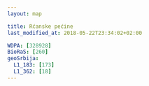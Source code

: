 ```yaml
---
layout: map

title: Rćanske pećine
last_modified_at: 2018-05-22T23:34:02+02:00

WDPA: [328928]
BioRaS: [260]
geoSrbija:
  L1_183: [173]
  L1_362: [18]
---
```

